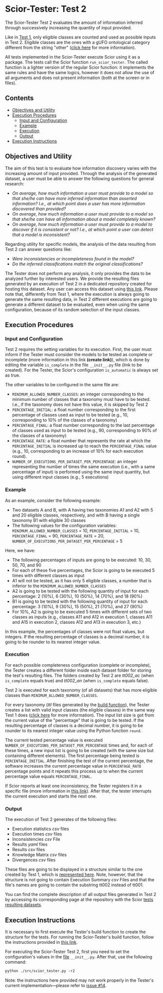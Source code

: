 # Scior-Tester: Test 2

The Scior-Tester Test 2 evaluates the amount of information inferred through successively increasing the quantity of input provided.

Like in [Test 1](https://github.com/unibz-core/Scior-Tester/blob/main/documentation/Scior-Tester-Test1.md), only eligible classes are counted and used as possible inputs in Test 2. Eligible classes are the ones with a gUFO ontological category different from the string "other" ([click here](https://github.com/unibz-core/Scior-Tester/blob/main/documentation/Scior-Tester-Build.md#ontouml-stereotype-and-gufo-classification) for more information).

All tests implemented in the Scior-Tester execute Scior using it as a package. The tests call the Scior function `run_scior_tester`. The called function is a lighter version of the regular Scior function: it implements the same rules and have the same logics, however it does not allow the use of all arguments and does not present information (both at the screen or in files).

## Contents

- [Objectives and Utility](#objectives-and-utility)
- [Execution Procedures](#execution-procedures)
  - [Input and Configuration](#input-and-configuration)
  - [Example](#example)
  - [Execution](#execution)
  - [Output](#output)
- [Execution Instructions](#execution-instructions)

## Objectives and Utility

The aim of this test is to evaluate how information discovery varies with the increasing amount of input provided. Through the analysis of the generated dataset, a user must be able to answer the following questions for general research:

- _On average, how much information a user must provide to a model so that she/he can have more inferred information than asserted information? I.e., at which point does a user has more information discovered than provided?_
- _On average, how much information a user must provide to a model so that she/he can have all information about a model completely known?_
- _On average, how much information a user must provide to a model to discover if it is consistent or not? I.e., at which point a user can detect that a model is inconsistent?_

Regarding utility for specific models, the analysis of the data resulting from Test 2 can answer questions like:

- _Were inconsistencies or incompleteness found in the model?_
- _Do the inferred classifications match the original classifications?_

The Tester does not perform any analysis, it only provides the data to be analyzed further by interested users. We provide the resulting files generated by an execution of Test 2 in a dedicated repository created for hosting this dataset. Any user can access this dataset using [this link](https://github.com/unibz-core/Scior-Dataset/). Please note that, differently from Test 1, where the execution is always going to generate the same resulting data, in Test 2 different executions are going to generate a different dataset to be evaluated, even when using the same configuration, because of its random selection of the input classes.

## Execution Procedures

### Input and Configuration

Test 2 requires the setting variables for its execution. First, the user must inform if the Tester must consider the models to be tested as complete or incomplete (more information in this link **(create link)**), which is done by editing the variable `is_complete` in the file `__init__.py` file (link to be created). For the Tester, the Scior's configuration `is_automatic` is always set as true.

The other variables to be configured in the same file are:

- `MINIMUM_ALLOWED_NUMBER_CLASSES`: an integer corresponding to the minimum number of classes that a taxonomy must have to be tested. I.e., if the taxonomy does not have this value, it is skipped by Test 2
- `PERCENTAGE_INITIAL`: a float number corresponding to the first percentage of classes used as input to be tested (e.g., 10, corresponding to 10% of the classes of a taxonomy)
- `PERCENTAGE_FINAL`: a float number corresponding to the last percentage of classes used as input to be tested (e.g., 90, corresponding to 90% of the classes of a taxonomy)
- `PERCENTAGE_RATE`: a float number that represents the rate at which the `PERCENTAGE_INITIAL` is increased up to reach the `PERCENTAGE_FINAL` value (e.g., 10, corresponding to an increase of 10% for each execution round).
- `NUMBER_OF_EXECUTIONS_PER_DATASET_PER_PERCENTAGE`: an integer representing the number of times the same execution (i.e., with a same percentage of input) is performed using the same input quantity, but using different input classes (e.g., 5 executions)

### Example

As an example, consider the following example:

- Two datasets A and B, with A having two taxonomies A1 and A2 with 5 and 20 eligible classes, respectively, and with B having a single taxonomy B1 with eligible 30 classes
- The following values for the configuration variables: `MINIMUM_ALLOWED_NUMBER_CLASSES` = 10, `PERCENTAGE_INITIAL` = 10, `PERCENTAGE_FINAL` = 90, `PERCENTAGE_RATE` = 20, `NUMBER_OF_EXECUTIONS_PER_DATASET_PER_PERCENTAGE` = 5

Here, we have:

- The following percentages of inputs are going to be executed: 10, 30, 50, 70, and 90
- For each of these five percentages, the Scior is going to be executed 5 times with different classes as input
- A1 will not be tested, as it has only 5 eligible classes, a number that is inferior to the `MINIMUM_ALLOWED_NUMBER_CLASSES`
- A2 is going to be tested with the following quantity of input for each percentage: 2 (10%), 6 (30%), 10 (50%), 14 (70%), and 18 (90%)
- B1 is going to be tested with the following quantity of input for each percentage: 3 (10%), 9 (30%), 15 (50%), 21 (70%), and 27 (90%)
- For 10%, A2 is going to be executed 5 times with different sets of two classes as inputs (e.g., classes A11 and A12 in execution 1, classes A11 and A15 in execution 2, classes A12 and A13 in execution 3, etc.)

In this example, the percentages of classes were not float values, but integers. If the resulting percentage of classes is a decimal number, it is going to be rounder to its nearest integer value.

### Execution

For each possible completeness configuration (complete or incomplete), the Tester creates a different folder inside each dataset folder for storing the test's resulting files. The folders created by Test 2 are _tt002\_ac_ (when `is_complete` equals true) and _tt002\_an_ (when `is_complete` equals false).

Test 2 is executed for each taxonomy (of all datasets) that has more eligible classes than `MINIMUM_ALLOWED_NUMBER_CLASSES`.

For every taxonomy (_ttl_ files generated by the [build function](https://github.com/unibz-core/Scior-Tester/blob/main/documentation/Scior-Tester-Build.md)), the Tester creates a list with valid input classes (the eligible classes) in the same way Test 1 does ([click here](https://github.com/unibz-core/Scior-Tester/blob/main/documentation/Scior-Tester-Test1.md#execution-procedures) for more information). The input list size is got from the current value of the "percentage" that is going to be tested. If the resulting percentage of classes is a decimal number, it is going to be rounder to its nearest integer value using the Python function `round`.

The current tested percentage value is executed `NUMBER_OF_EXECUTIONS_PER_DATASET_PER_PERCENTAGE` times and, for each of these times, a new input list is going to be created (with the same size but containing different elements). The first percentage being tested is `PERCENTAGE_INITIAL`. After finishing the test of the current percentage, the software increases the current percentage value in `PERCENTAGE_RATE` percentage points and it repeats this process up to when the current percentage value equals `PERCENTAGE_FINAL`.

If Scior reports at least one inconsistency, the Tester registers it in a specific file (more information in [this link](https://github.com/unibz-core/Scior-Dataset/blob/main/documentation/Scior-Dataset-Test2.md#inconsistencies-csv-file)). After that, the tester interrupts the current execution and starts the next one.

### Output

The execution of Test 2 generates of the following files:

- Execution statistics _csv_ files
- Execution times _csv_ files
- Inconsistencies _csv_ File
- Results _yaml_ files
- Results _csv_ files
- Knowledge Matrix _csv_ files
- Divergences _csv_ files

These files are going to be displayed in a structure similar to the one created by Test 1, which is [represented here](https://github.com/unibz-core/Scior-Tester/blob/main/documentation/Scior-Tester-Test1.md#resulting-structure). Note, however, that the structure is not going to contain Execution Summary _csv_ Files and that the file's names are going to contain the substring tt002 instead of tt001.

You can find the complete description of all output files generated in Test 2 by accessing its corresponding page at the repository with the Scior [tests resulting datasets](https://github.com/unibz-core/Scior-Dataset/blob/main/documentation/Scior-Dataset-Test2.md).

## Execution Instructions

It is necessary to first execute the Tester's build function to create the structure for the tests. For running the Scior-Tester's build function, follow the instructions provided in [this link](https://github.com/unibz-core/Scior-Tester/blob/main/documentation/Scior-Tester-Build.md#execution-instructions).

For executing the Scior-Tester Test 2, first you need to set the configuration's values in the [file](https://github.com/unibz-core/Scior/blob/main/scior/__init__.py) `__init__.py`. After that, use the following command:

```txt
python ./src/scior_tester.py -r2
```

Note: the instructions here provided may not work properly in the Tester's current implementation—please refer to [issue #14](https://github.com/unibz-core/Scior-Tester/issues/14).
